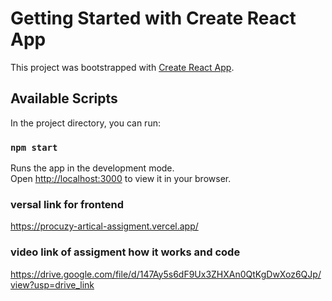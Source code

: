# Getting Started with Create React App

This project was bootstrapped with [Create React App](https://github.com/facebook/create-react-app).

## Available Scripts

In the project directory, you can run:

### `npm start`

Runs the app in the development mode.\
Open [http://localhost:3000](http://localhost:3000) to view it in your browser.

### versal link for frontend
https://procuzy-artical-assigment.vercel.app/

### video link of assigment how it works and code

https://drive.google.com/file/d/147Ay5s6dF9Ux3ZHXAn0QtKgDwXoz6QJp/view?usp=drive_link





